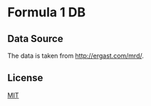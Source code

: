 # Formula 1 DB

## Data Source

The data is taken from http://ergast.com/mrd/.

## License

[MIT](./LICENSE.md)

